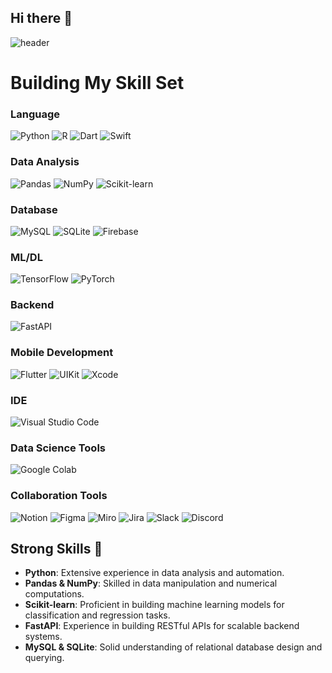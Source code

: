 ## Hi there 👋
![header](https://capsule-render.vercel.app/api?type=rounded&color=97d7fc&height=200&section=header&text=ppochacco's&fontSize=50&animation=twinkling)
<!--
**ppochacco/ppochacco** is a ✨ _special_ ✨ repository because its `README.md` (this file) appears on your GitHub profile.

Here are some ideas to get you started: 
-->

# Building My Skill Set

### Language
![Python](https://img.shields.io/badge/python-%233776AB.svg?&style=for-the-badge&logo=python&logoColor=white)
![R](https://img.shields.io/badge/r-%23276DC3.svg?&style=for-the-badge&logo=r&logoColor=white)
![Dart](https://img.shields.io/badge/dart-%230175C2.svg?&style=for-the-badge&logo=dart&logoColor=white)
![Swift](https://img.shields.io/badge/swift-%23FA7343.svg?&style=for-the-badge&logo=swift&logoColor=white)

### Data Analysis
![Pandas](https://img.shields.io/badge/pandas-%23150458.svg?&style=for-the-badge&logo=pandas&logoColor=white)
![NumPy](https://img.shields.io/badge/numpy-%23013243.svg?&style=for-the-badge&logo=numpy&logoColor=white)
![Scikit-learn](https://img.shields.io/badge/scikit--learn-%23F7931E.svg?&style=for-the-badge&logo=scikit-learn&logoColor=black)

### Database
![MySQL](https://img.shields.io/badge/mysql-%234479A1.svg?&style=for-the-badge&logo)
![SQLite](https://img.shields.io/badge/sqlite-%23003B57.svg?&style=for-the-badge&logo)
![Firebase](https://img.shields.io/badge/firebase-%23FFCA28.svg?&style=for-the-badge&logo=firebase&logoColor=white)

### ML/DL
![TensorFlow](https://img.shields.io/badge/tensorflow-%23FF6F00.svg?&style=for-the-badge&logo=tensorflow&logoColor=white)
![PyTorch](https://img.shields.io/badge/pytorch-%23EE4C2C.svg?&style=for-the-badge&logo=pytorch&logoColor=white)

### Backend
![FastAPI](https://img.shields.io/badge/fastapi-%23009688.svg?&style=for-the-badge&logo=fastapi&logoColor=white)

### Mobile Development
![Flutter](https://img.shields.io/badge/flutter-%2302569B.svg?&style=for-the-badge&logo=flutter&logoColor=white)
![UIKit](https://img.shields.io/badge/uikit-%232396F3.svg?&style=for-the-badge&logo=uikit&logoColor=white)
![Xcode](https://img.shields.io/badge/xcode-%231575F9.svg?&style=for-the-badge&logo=xcode&logoColor=white)

### IDE
![Visual Studio Code](https://img.shields.io/badge/visual%20studio%20code-%23007ACC.svg?&style=for-the-badge&logo=visual-studio-code&logoColor=white)

### Data Science Tools
![Google Colab](https://img.shields.io/badge/google%20colab-%23F9AB00.svg?&style=for-the-badge&logo=google-colab&logoColor=white)

### Collaboration Tools
![Notion](https://img.shields.io/badge/notion-%23000000.svg?&style=for-the-badge&logo=notion&logoColor=white)
![Figma](https://img.shields.io/badge/figma-%23F24E1E.svg?&style=for-the-badge&logo=figma&logoColor=white)
![Miro](https://img.shields.io/badge/miro-%23050038.svg?&style=for-the-badge&logo=miro&logoColor=white)
![Jira](https://img.shields.io/badge/jira-%230052CC.svg?&style=for-the-badge&logo=jira&logoColor=white)
![Slack](https://img.shields.io/badge/slack-%234A154B.svg?&style=for-the-badge&logo=slack&logoColor=white)
![Discord](https://img.shields.io/badge/discord-%237289DA.svg?&style=for-the-badge&logo=discord&logoColor=white)

## Strong Skills 💪
- **Python**: Extensive experience in data analysis and automation.
- **Pandas & NumPy**: Skilled in data manipulation and numerical computations.
- **Scikit-learn**: Proficient in building machine learning models for classification and regression tasks.
- **FastAPI**: Experience in building RESTful APIs for scalable backend systems.
- **MySQL & SQLite**: Solid understanding of relational database design and querying.


<!--
## Learning & Improving Skills 🌱
- **TensorFlow & PyTorch**: Currently exploring deep learning frameworks for advanced AI projects.
- **Flutter**: Learning to build cross-platform mobile applications.
- **Swift & UIKit**: Improving iOS development skills for native app creation.
- **Firebase**: Understanding cloud-based backend services and real-time database integration.
- **R**: Expanding knowledge in statistical computing and visualization.

- 🔭 I’m currently working on ...
- 🌱 I’m currently learning ...
- 👯 I’m looking to collaborate on ...
- 🤔 I’m looking for help with ...
- 💬 Ask me about ...
- 📫 How to reach me: ...
- 😄 Pronouns: ...
- ⚡ Fun fact: ...
-->
